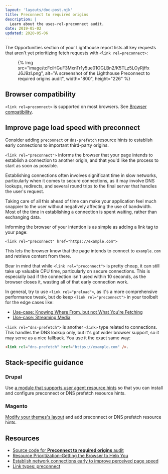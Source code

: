 ```yaml
---
layout: 'layouts/doc-post.njk'
title: Preconnect to required origins
description: |
  Learn about the uses-rel-preconnect audit.
date: 2019-05-02
updated: 2020-05-06
---
```


The Opportunities section of your Lighthouse report lists all key requests
that aren't yet prioritizing fetch requests with `<link rel=preconnect>`:

<figure>
  {% Img src="image/tcFciHGuF3MxnTr1y5ue01OGLBn2/K5TLz5LOyRjffxJ6J9zl.png", alt="A screenshot of the Lighthouse Preconnect to required origins audit", width="800", height="226" %}
</figure>

## Browser compatibility

`<link rel=preconnect>` is supported on most browsers. See
[Browser compatibility](https://developer.mozilla.org/docs/Web/HTML/Link_types/preconnect#Browser_compatibility).

## Improve page load speed with preconnect

Consider adding `preconnect` or `dns-prefetch` resource hints
to establish early connections to important third-party origins.

`<link rel="preconnect">` informs the browser that your page intends
to establish a connection to another origin,
and that you'd like the process to start as soon as possible.

Establishing connections often involves significant time in slow networks,
particularly when it comes to secure connections, as it may involve DNS lookups,
redirects, and several round trips to the final server that handles the user's request.

Taking care of all this ahead of time can make your application feel much snappier
to the user without negatively affecting the use of bandwidth.
Most of the time in establishing a connection is spent waiting, rather than exchanging data.

Informing the browser of your intention is as simple as adding a link tag to your page:

`<link rel="preconnect" href="https://example.com">`

This lets the browser know that the page intends
to connect to `example.com` and retrieve content from there.

Bear in mind that while `<link rel="preconnect">` is pretty cheap,
it can still take up valuable CPU time, particularly on secure connections.
This is especially bad if the connection isn't used within 10 seconds,
as the browser closes it, wasting all of that early connection work.

In general,
try to use `<link rel="preload">`,
as it's a more comprehensive performance tweak,
but do keep `<link rel="preconnect">` in your toolbelt for the edge cases like:

- [Use-case: Knowing Where From, but not What You're Fetching](https://developers.google.com/web/fundamentals/performance/resource-prioritization#use-case_knowing_where_from_but_not_what_youre_fetching)
- [Use-case: Streaming Media](https://developers.google.com/web/fundamentals/performance/resource-prioritization#use-case_knowing_where_from_but_not_what_youre_fetching)

`<link rel="dns-prefetch">` is another `<link>` type related to connections.
This handles the DNS lookup only,
but it's got wider browser support, so it may serve as a nice fallback.
You use it the exact same way:

```html
<link rel="dns-prefetch" href="https://example.com" />.
```

## Stack-specific guidance

### Drupal

Use [a module that supports user agent resource
hints](https://www.drupal.org/project/project_module?f%5B0%5D=&f%5B1%5D=&f%5B2%5D=&f%5B3%5D=&f%5B4%5D=sm_field_project_type%3Afull&f%5B5%5D=&f%5B6%5D=&text=dns-prefetch&solrsort=iss_project_release_usage+desc&op=Search)
so that you can install and configure preconnect or DNS prefetch resource hints.

### Magento

[Modify your themes's
layout](https://devdocs.magento.com/guides/v2.3/frontend-dev-guide/layouts/xml-manage.html)
and add preconnect or DNS prefetch resource hints.

## Resources

- [Source code for **Preconnect to required origins** audit](https://github.com/GoogleChrome/lighthouse/blob/master/lighthouse-core/audits/uses-rel-preconnect.js)
- [Resource Prioritization–Getting the Browser to Help You](https://developers.google.com/web/fundamentals/performance/resource-prioritization#preconnect)
- [Establish network connections early to improve perceived page speed](https://web.dev/preconnect-and-dns-prefetch/)
- [Link types: preconnect](https://developer.mozilla.org/docs/Web/HTML/Link_types/preconnect#Browser_compatibility)
